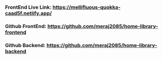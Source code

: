 ### FrontEnd Live Link: https://mellifluous-quokka-caad5f.netlify.app/
### Github FrontEnd: https://github.com/meraj2085/home-library-frontend
### Github Backend: https://github.com/meraj2085/home-library-backend